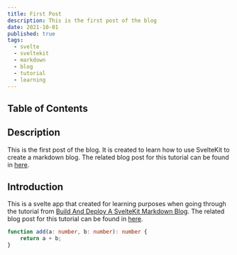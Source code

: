 ```yaml
---
title: First Post
description: This is the first post of the blog
date: 2021-10-01
published: true
tags:
  - svelte
  - sveltekit
  - markdown
  - blog
  - tutorial
  - learning
---
```


## Table of Contents

## Description

This is the first post of the blog. It is created to learn how to use SvelteKit to create a markdown blog. The related blog post for this tutorial can be found in [here](https://joyofcode.xyz/sveltekit-markdown-blog#project-setup).

## Introduction

This is a svelte app that created for learning purposes when going through the tutorial from [Build And Deploy A SvelteKit Markdown Blog](https://www.youtube.com/watch?v=RhScu3uqGd0). The related blog post for this tutorial can be found in [here](https://joyofcode.xyz/sveltekit-markdown-blog#project-setup).

```ts
function add(a: number, b: number): number {
	return a + b;
}
```
